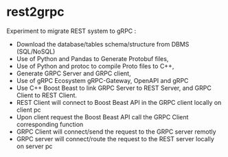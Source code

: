 # rest2grpc

Experiment to migrate REST system to gRPC :

- Download the database/tables schema/structure from DBMS (SQL/NoSQL)
- Use of Python and Pandas to Generate Protobuf files,
- Use of Python and protoc to compile Proto files to C++,
- Generate GRPC Server and GRPC client,
- Use of gRPC Ecosystem gRPC-Gateway, OpenAPI and gRPC
- Use C++ Boost Beast to link GRPC Server to REST Server, and GRPC Client to REST Client.
- REST Client will connect to Boost Beast API in the GRPC client locally on client pc
- Upon client request the Boost Beast API call the GRPC Client corresponding function
- GRPC Client will connect/send the request to the GRPC server remotly
- GRPC server will connect/route the request to the REST server locally on server pc
